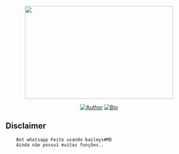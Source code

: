 <p align="center">
<a href="https://t.me/kannaxup"><img src="https://telegra.ph/file/fc1957856f3ed0625d0ac.jpg" width="400" height="250"/>
</p>
<p align="center">
<a href="https://github.com/fnixdev"><img title="Author" src="https://img.shields.io/badge/Author-fnixdev-red.svg?style=for-the-badge&logo=github"></a>
<a href="http://fnixdev.github.io/"><img title="Bio" src="https://img.shields.io/badge/FNIXDEV-BIO-red.svg?style=for-the-badge&logo=appveyor"></a>
</p>


## Disclaimer
```
    Bot whatsapp Feito usando baileys#MD
    Ainda não possuí muitas funções..
```

